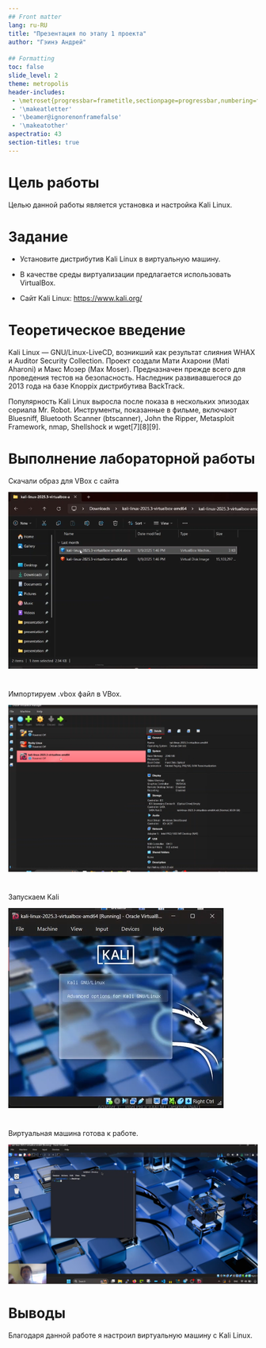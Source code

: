 ```yaml
---
## Front matter
lang: ru-RU
title: "Презентация по этапу 1 проекта"
author: "Гэинэ Андрей"

## Formatting
toc: false
slide_level: 2
theme: metropolis
header-includes: 
 - \metroset{progressbar=frametitle,sectionpage=progressbar,numbering=fraction}
 - '\makeatletter'
 - '\beamer@ignorenonframefalse'
 - '\makeatother'
aspectratio: 43
section-titles: true
---
```



# Цель работы

Целью данной работы является установка и настройка Kali Linux.

# Задание

- Установите дистрибутив Kali Linux в виртуальную машину.

- В качестве среды виртуализации предлагается использовать VirtualBox.

- Сайт Kali Linux: https://www.kali.org/

# Теоретическое введение

Kali Linux — GNU/Linux-LiveCD, возникший как результат слияния WHAX и Auditor Security Collection. Проект создали Мати Ахарони (Mati Aharoni) и Макс Мозер (Max Moser). Предназначен прежде всего для проведения тестов на безопасность. Наследник развивавшегося до 2013 года на базе Knoppix дистрибутива BackTrack.

Популярность Kali Linux выросла после показа в нескольких эпизодах сериала Mr. Robot. Инструменты, показанные в фильме, включают Bluesniff, Bluetooth Scanner (btscanner), John the Ripper, Metasploit Framework, nmap, Shellshock и wget[7][8][9].

# Выполнение лабораторной работы

Скачали образ для VBox с сайта

![Рис.1](image\1.png)  

#

Импортируем .vbox файл в VBox.

![Рис.2](image\2.png)  

#

Запускаем Kali

![Рис.3](image\3.png)  

#

Виртуальная машина готова к работе.

![Рис.4](image\4.png)  

# Выводы

Благодаря данной работе я настроил виртуальную машину с Kali Linux.